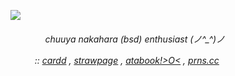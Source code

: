 ![](https://file.garden/Zu45dkPYuzlvwhxX/Untitled156_20250119194524.png)

<h6>ㅤ ㅤㅤㅤchuuya nakahara (bsd) enthusiast (⁠ノ⁠^⁠_⁠^⁠)⁠ノ

ㅤㅤㅤ:: [cardd](https://chuuyyaa.carrd.co/) , [strawpage](https://chuuyaglazer.straw.page) , [atabook!>O<](https://uponthetaintedsorrow.atabook.org/) , [prns.cc](https://pronouns.cc/@uponthetaintedsorrow)

